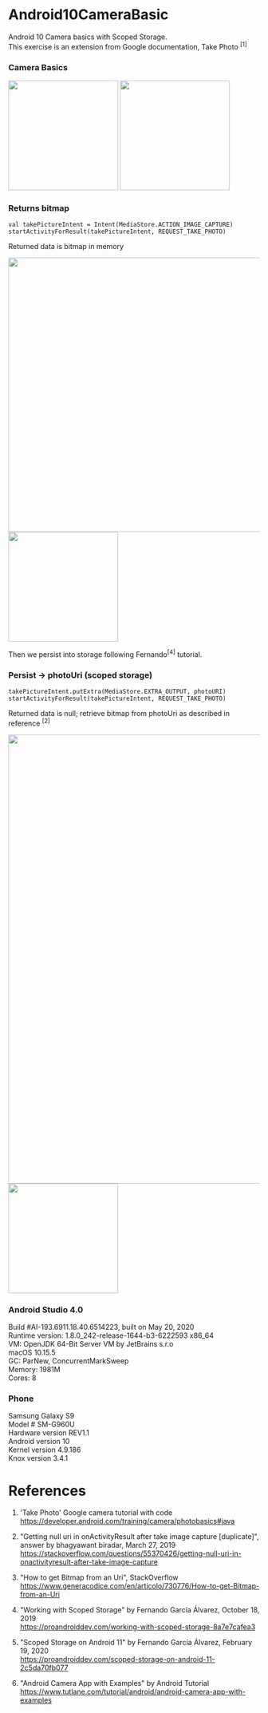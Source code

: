 # Android10CameraBasic
Android 10 Camera basics with Scoped Storage. \
This exercise is an extension from Google documentation, Take Photo <sup>[1]</sup>



### Camera Basics
<img width="220" src="https://user-images.githubusercontent.com/1282659/89721363-514ab000-d9a2-11ea-9427-12926681de30.jpg"> <img width="220" src="https://user-images.githubusercontent.com/1282659/89721366-53ad0a00-d9a2-11ea-93fc-297ed243bbf1.jpg">

### Returns bitmap
```
val takePictureIntent = Intent(MediaStore.ACTION_IMAGE_CAPTURE)
startActivityForResult(takePictureIntent, REQUEST_TAKE_PHOTO)
```
Returned data is bitmap in memory

<img width="550" src="https://user-images.githubusercontent.com/1282659/89722241-f23e6880-d9ac-11ea-9bbe-6fafeb15f3cb.png">

<img width="220" src="https://user-images.githubusercontent.com/1282659/89799169-b8777a00-daf2-11ea-894e-b187cbc27e14.jpg">

Then we persist into storage following Fernando<sup>[4]</sup> tutorial.

### Persist -> photoUri (scoped storage)
```
takePictureIntent.putExtra(MediaStore.EXTRA_OUTPUT, photoURI)
startActivityForResult(takePictureIntent, REQUEST_TAKE_PHOTO)
```
Returned data is null; retrieve bitmap from photoUri as described in reference <sup>[2]</sup>

<img width="900" src="https://user-images.githubusercontent.com/1282659/89722240-f10d3b80-d9ac-11ea-9434-6d80aeb0f702.png">

<img width="220" src="https://user-images.githubusercontent.com/1282659/89721368-5871be00-d9a2-11ea-8bdc-2867532fe841.jpg">

### Android Studio 4.0
Build #AI-193.6911.18.40.6514223, built on May 20, 2020 \
Runtime version: 1.8.0_242-release-1644-b3-6222593 x86_64 \
VM: OpenJDK 64-Bit Server VM by JetBrains s.r.o \
macOS 10.15.5 \
GC: ParNew, ConcurrentMarkSweep \
Memory: 1981M \
Cores: 8 

### Phone
Samsung Galaxy S9 \
Model # SM-G960U \
Hardware version REV1.1 \
Android version 10 \
Kernel version 4.9.186 \
Knox version 3.4.1 

# References

1. 'Take Photo' Google camera tutorial with code \
https://developer.android.com/training/camera/photobasics#java

2. "Getting null uri in onActivityResult after take image capture [duplicate]", answer by bhagyawant biradar, March 27, 2019 \
https://stackoverflow.com/questions/55370426/getting-null-uri-in-onactivityresult-after-take-image-capture

3. "How to get Bitmap from an Uri", StackOverflow \
https://www.generacodice.com/en/articolo/730776/How-to-get-Bitmap-from-an-Uri

4. "Working with Scoped Storage" by Fernando García Álvarez, October 18, 2019 \
https://proandroiddev.com/working-with-scoped-storage-8a7e7cafea3

5. "Scoped Storage on Android 11" by Fernando García Álvarez, February 19, 2020 \
https://proandroiddev.com/scoped-storage-on-android-11-2c5da70fb077

6. "Android Camera App with Examples" by Android Tutorial \
https://www.tutlane.com/tutorial/android/android-camera-app-with-examples
